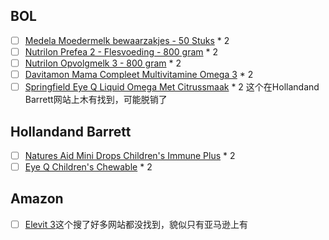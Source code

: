 ## BOL
- [ ] [Medela Moedermelk bewaarzakjes - 50 Stuks](https://www.bol.com/nl/p/medela-moedermelk-bewaarzakjes-50-stuks/9200000082376514/?bltgh=hoSb6m-STwa27j-glkhGcg.1_4.5.ProductTitle) * 2
- [ ] [Nutrilon Prefea 2 - Flesvoeding - 800 gram](https://www.bol.com/nl/p/nutrilon-prefea-2-flesvoeding-800-gram/9200000107649751/?bltgh=lNDp3O4W7u8xvQ-cBBpNEg.1_4.5.ProductTitle) * 2
- [ ] [Nutrilon Opvolgmelk 3 - 800 gram](https://www.bol.com/nl/p/nutrilon-opvolgmelk-3-800-gram/9200000090970036/?language=nl) * 2
- [ ] [Davitamon Mama Compleet Multivitamine Omega 3](https://www.bol.com/nl/p/davitamon-mama-compleet-multivitamine-omega-3-visolie-zwangerschap-60-stuks/9200000005143882/?bltgh=sIghZXbc2pfgrF3ey19EkA.rn0Kugpo2PI3bwzFIJRK5Q_0_3.4.ProductTitle) * 2
- [ ] [Springfield Eye Q Liquid Omega Met Citrussmaak](https://www.bol.com/nl/p/springfield-eye-q-liquid-omega-met-citrussmaak/9200000005142236/?bltg=itm_event%3Dclick%26mmt_id%3DXv1N%40Ki%40xYHNJOB4eN5RrgAAAxE%26slt_type%3Drecommendations%26pg_nm%3Dpdp%26slt_id%3Dprd_reco%26slt_nm%3Dproduct_recommendations%26slt_pos%3DC1%26slt_owner%3Dccs%26itm_type%3Dproduct%26itm_lp%3D8%26itm_id%3D9200000005142236&bltgh=r0VF-mrCIPQMeWDjoDhK2Q.1_8_9.17.ProductImage) * 2 这个在Hollandand Barrett网站上木有找到，可能脱销了

## Hollandand Barrett
- [ ] [Natures Aid Mini Drops Children's Immune Plus](https://www.hollandandbarrett.com/shop/product/natures-aid-mini-drops-children-s-immune-plus-blackcurrant-flavour-supplement-60041524?skuid=041524) * 2
- [ ] [Eye Q Children's Chewable](https://www.hollandandbarrett.com/shop/product/equazen-eye-q-children-s-chewable-capsules-60082152?skuid=082152) * 2

## Amazon
- [ ] [Elevit 3](https://www.amazon.de/Elevit-ab-Stillzeit-60-St%C3%BCck/dp/B07Q339CCR/ref=sr_1_1_sspa?__mk_de_DE=%C3%85M%C3%85%C5%BD%C3%95%C3%91&dchild=1&keywords=elevit&qid=1593659289&sr=8-1-spons&psc=1&spLa=ZW5jcnlwdGVkUXVhbGlmaWVyPUExVTdONlFKT0czWTdIJmVuY3J5cHRlZElkPUEwMDU0MTgwMzNXT1kyN1lJOVUzWCZlbmNyeXB0ZWRBZElkPUEwOTUxMjA4Mk1VT0VQNUFGNkEwTyZ3aWRnZXROYW1lPXNwX2F0ZiZhY3Rpb249Y2xpY2tSZWRpcmVjdCZkb05vdExvZ0NsaWNrPXRydWU=)这个搜了好多网站都没找到，貌似只有亚马逊上有
